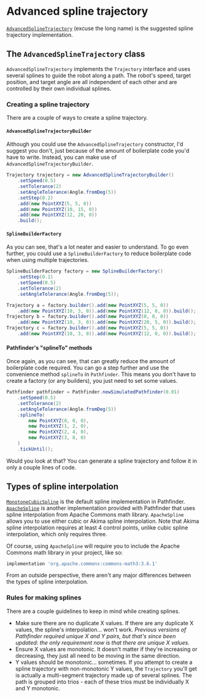 # Advanced spline trajectory
[`AdvancedSplineTrajectory`](../pathfinder2-core/src/main/java/me/wobblyyyy/pathfinder2/trajectory/spline/AdvancedSplineTrajectory.java)
(excuse the long name) is the suggested spline trajectory implementation.

## The `AdvancedSplineTrajectory` class
`AdvancedSplineTrajectory` implements the `Trajectory` interface and uses
several splines to guide the robot along a path. The robot's speed, target
position, and target angle are all independent of each other and are controlled
by their own individual splines.

### Creating a spline trajectory
There are a couple of ways to create a spline trajectory.

#### `AdvancedSplineTrajectoryBuilder`
Although you could use the `AdvancedSplineTrajectory` constructor, I'd suggest
you don't, just because of the amount of boilerplate code you'd have to write.
Instead, you can make use of `AdvancedSplineTrajectoryBuilder`.
```java
Trajectory trajectory = new AdvancedSplineTrajectoryBuilder()
    .setSpeed(0.5)
    .setTolerance(2)
    .setAngleTolerance(Angle.fromDeg(5))
    .setStep(0.2)
    .add(new PointXYZ(5, 5, 0))
    .add(new PointXYZ(10, 15, 0))
    .add(new PointXYZ(12, 20, 0))
    .build();
```

#### `SplineBuilderFactory`
As you can see, that's a lot neater and easier to understand. To go even
further, you could use a `SplineBuilderFactory` to reduce boilerplate code
when using multiple trajectories.
```java
SplineBuilderFactory factory = new SplineBuilderFactory()
    .setStep(0.1)
    .setSpeed(0.5)
    .setTolerance(2)
    .setAngleTolerance(Angle.fromDeg(5));

Trajectory a = factory.builder().add(new PointXYZ(5, 5, 0))
    .add(new PointXYZ(10, 3, 0)).add(new PointXYZ(12, 0, 0)).build();
Trajectory b = factory.builder().add(new PointXYZ(0, 0, 0))
    .add(new PointXYZ(10, 3, 0)).add(new PointXYZ(20, 5, 0)).build();
Trajectory c = factory.builder().add(new PointXYZ(5, 5, 0))
    .add(new PointXYZ(10, 3, 0)).add(new PointXYZ(12, 0, 0)).build();
```

#### Pathfinder's "splineTo" methods
Once again, as you can see, that can greatly reduce the amount of boilerplate
code required. You can go a step further and use the convenience method
`splineTo` in `Pathfinder`. This means you don't have to create a factory
(or any builders), you just need to set some values.
```java
Pathfinder pathfinder = Pathfinder.newSimulatedPathfinder(0.01)
    .setSpeed(0.5)
    .setTolerance(2)
    .setAngleTolerance(Angle.fromDeg(5))
    .splineTo(
        new PointXYZ(0, 0, 0),
        new PointXYZ(1, 2, 0),
        new PointXYZ(2, 4, 0),
        new PointXYZ(3, 8, 0)
    )
    .tickUntil();
```

Would you look at that? You can generate a spline trajectory and follow it
in only a couple lines of code.

## Types of spline interpolation
[`MonotoneCubicSpline`](../pathfinder2-geometry/src/main/java/me/wobblyyyy/pathfinder2/math/MonotoneCubicSpline.java)
is the default spline implementation in Pathfinder.
[`ApacheSpline`](../pathfinder2-geometry/src/main/java/me/wobblyyyy/pathfinder2/math/ApacheSpline.java)
is another implementation provided with Pathfinder that uses spline
interpolation from Apache Commons math library. `ApacheSpline` allows you
to use either cubic or Akima spline interpolation. Note that Akima spline
interpolation requires at least 4 control points, unlike cubic spline
interpolation, which only requires three.

Of course, using `ApacheSpline` will require you to include the Apache Commons
math library in your project, like so:
```groovy
implementation 'org.apache.commons:commons-math3:3.6.1'
```

From an outside perspective, there aren't any major differences between the
types of spline interpolation.

### Rules for making splines
There are a couple guidelines to keep in mind while creating splines.
- Make sure there are no duplicate X values. If there are any duplicate
  X values, the spline's interpolation... won't work. _Previous versions of
  Pathfinder required unique X and Y pairs, but that's since been updated: the
  only requirement now is that there are unique X values._
- Ensure X values are monotonic. It doesn't matter if they're increasing or
  decreasing, they just all need to be moving in the same direction.
- Y values should be monotonic... sometimes. If you attempt to create a spline
  trajectory with non-monotonic Y values, the `Trajectory` you'll get is
  actually a multi-segment trajectory made up of several splines. The path
  is grouped into trios - each of these trios must be individually X and Y
  monotonic.
